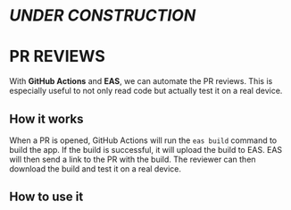 # *UNDER CONSTRUCTION*

# PR REVIEWS

With **GitHub Actions** and **EAS**, we can automate the PR reviews. This is especially useful to not only read code but actually test it on a real device.

## How it works

When a PR is opened, GitHub Actions will run the `eas build` command to build the app. If the build is successful, it will upload the build to EAS. EAS will then send a link to the PR with the build. The reviewer can then download the build and test it on a real device.

## How to use it

